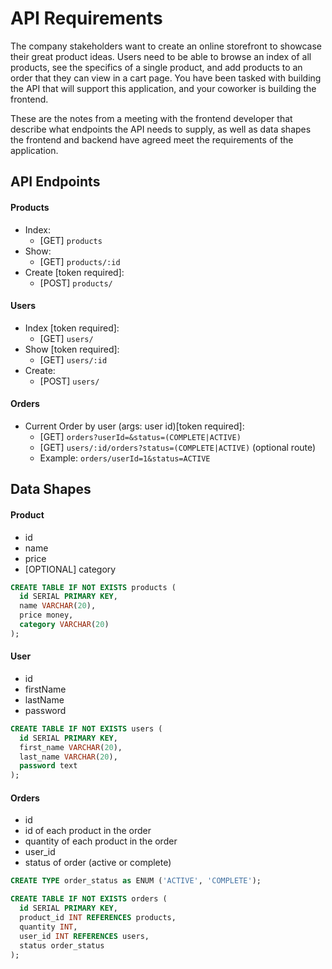 # API Requirements

The company stakeholders want to create an online storefront to showcase their great product ideas. Users need to be able to browse an index of all products, see the specifics of a single product, and add products to an order that they can view in a cart page. You have been tasked with building the API that will support this application, and your coworker is building the frontend.

These are the notes from a meeting with the frontend developer that describe what endpoints the API needs to supply, as well as data shapes the frontend and backend have agreed meet the requirements of the application.

## API Endpoints

#### Products

- Index: 
  - [GET] `products`
- Show: 
  - [GET] `products/:id`
- Create [token required]: 
  - [POST] `products/`

#### Users

- Index [token required]:
  - [GET] `users/`
- Show [token required]:
  - [GET] `users/:id`
- Create: 
  - [POST] `users/`

#### Orders

- Current Order by user (args: user id)[token required]: 
  - [GET] `orders?userId=&status=(COMPLETE|ACTIVE)` 
  - [GET] `users/:id/orders?status=(COMPLETE|ACTIVE)` (optional route)
  - Example: `orders/userId=1&status=ACTIVE`

## Data Shapes

#### Product

- id
- name
- price
- [OPTIONAL] category

```sql
CREATE TABLE IF NOT EXISTS products (
  id SERIAL PRIMARY KEY,
  name VARCHAR(20),
  price money,
  category VARCHAR(20)
);
```

#### User

- id
- firstName
- lastName
- password

```sql
CREATE TABLE IF NOT EXISTS users (
  id SERIAL PRIMARY KEY,
  first_name VARCHAR(20),
  last_name VARCHAR(20),
  password text
);
```

#### Orders

- id
- id of each product in the order
- quantity of each product in the order
- user_id
- status of order (active or complete)


```sql
CREATE TYPE order_status as ENUM ('ACTIVE', 'COMPLETE');

CREATE TABLE IF NOT EXISTS orders (
  id SERIAL PRIMARY KEY,
  product_id INT REFERENCES products,
  quantity INT,
  user_id INT REFERENCES users,
  status order_status
);
```
